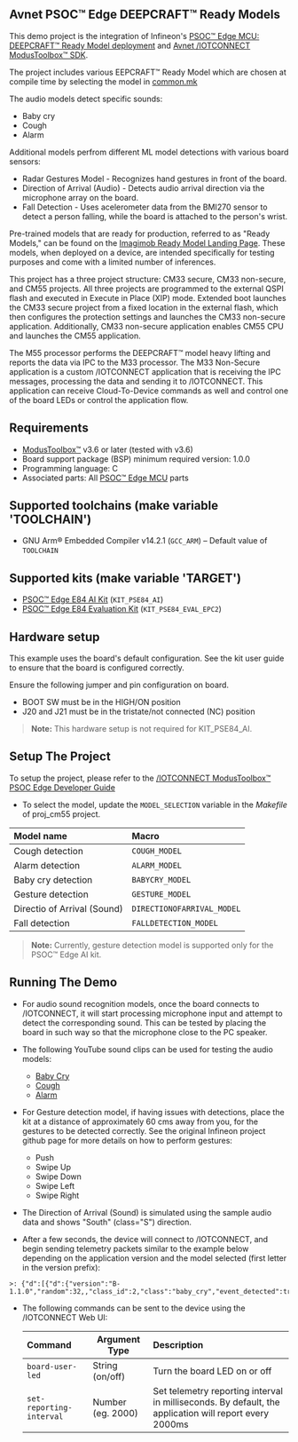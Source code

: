## Avnet PSOC™ Edge DEEPCRAFT™ Ready Models

This demo project is the integration of Infineon's 
[PSOC&trade; Edge MCU: DEEPCRAFT&trade; Ready Model deployment](https://github.com/Infineon/mtb-example-psoc-edge-ml-deepcraft-deploy-ready-model/tree/release-v1.2.0)
and [Avnet /IOTCONNECT ModusToolbox&trade; SDK](https://github.com/avnet-iotconnect/avnet-iotc-mtb-sdk). 

The project includes various EEPCRAFT&trade; Ready Model which are chosen at compile time by 
selecting the model in [common.mk](common.mk)

The audio models detect specific sounds:
- Baby cry
- Cough
- Alarm

Additional models perfrom different ML model detections with various board sensors:
- Radar Gestures Model - Recognizes hand gestures in front of the board.
- Direction of Arrival (Audio) - Detects audio arrival direction via the microphone array on the board.
- Fall Detection - Uses acelerometer data from the BMI270 sensor to detect a person falling, while the board is attached to the person's wrist.

Pre-trained models that are ready for production, referred to as "Ready Models," can be found on the [Imagimob Ready Model Landing Page](https://www.imagimob.com/ready-models). These models, when deployed on a device, are intended specifically for testing purposes and come with a limited number of inferences.

This project has a three project structure: CM33 secure, CM33 non-secure, and CM55 projects. All three projects are programmed to the external QSPI flash and executed in Execute in Place (XIP) mode. Extended boot launches the CM33 secure project from a fixed location in the external flash, which then configures the protection settings and launches the CM33 non-secure application. Additionally, CM33 non-secure application enables CM55 CPU and launches the CM55 application.

The M55 processor performs the DEEPCRAFT™ model heavy lifting and reports the data via IPC to the M33 processor.
The M33 Non-Secure application is a custom /IOTCONNECT application that is receiving the IPC messages, 
processing the data and sending it to /IOTCONNECT. 
This application can receive Cloud-To-Device commands as well and control one of the board LEDs or control the application flow.    

## Requirements

- [ModusToolbox&trade;](https://www.infineon.com/modustoolbox) v3.6 or later (tested with v3.6)
- Board support package (BSP) minimum required version: 1.0.0
- Programming language: C
- Associated parts: All [PSOC&trade; Edge MCU](https://www.infineon.com/products/microcontroller/32-bit-psoc-arm-cortex/32-bit-psoc-edge-arm) parts

## Supported toolchains (make variable 'TOOLCHAIN')

- GNU Arm&reg; Embedded Compiler v14.2.1 (`GCC_ARM`) – Default value of `TOOLCHAIN`

## Supported kits (make variable 'TARGET')

- [PSOC&trade; Edge E84 AI Kit](https://www.infineon.com/KIT_PSE84_AI) (`KIT_PSE84_AI`)
- [PSOC&trade; Edge E84 Evaluation Kit](https://www.infineon.com/KIT_PSE84_EVAL) (`KIT_PSE84_EVAL_EPC2`)

## Hardware setup

This example uses the board's default configuration. 
See the kit user guide to ensure that the board is configured correctly.

Ensure the following jumper and pin configuration on board.
- BOOT SW must be in the HIGH/ON position
- J20 and J21 must be in the tristate/not connected (NC) position

> **Note:** This hardware setup is not required for KIT_PSE84_AI.

## Setup The Project

To setup the project, please refer to the 
[/IOTCONNECT ModusToolbox&trade; PSOC Edge Developer Guide](DEVELOPER_GUIDE.md)

- To select the model, update the `MODEL_SELECTION` variable in the *Makefile* of proj_cm55 project.

| Model name                  | Macro                       |
|:----------------------------|:----------------------------|
| Cough detection             | `COUGH_MODEL`               |
| Alarm detection             | `ALARM_MODEL`               |
| Baby cry detection          | `BABYCRY_MODEL`             |
| Gesture detection           | `GESTURE_MODEL`             |
| Directio of Arrival (Sound) | `DIRECTIONOFARRIVAL_MODEL`  |
| Fall detection              | `FALLDETECTION_MODEL`       |

> **Note:** Currently, gesture detection model is supported only for the PSOC&trade; Edge AI kit.

## Running The Demo

- For audio sound recognition models, once the board connects to /IOTCONNECT, 
it will start processing microphone input and attempt to detect the corresponding sound. 
This can be tested by placing the board in such way so that the microphone close to the PC speaker.


- The following YouTube sound clips can be used for testing the audio models:
  * [Baby Cry](https://www.youtube.com/watch?v=Rwj1_eWltJQ&t=265s)
  * [Cough](https://www.youtube.com/watch?v=Qp09X74kjBc)
  * [Alarm](https://www.youtube.com/watch?v=hFIJaB6kVzk)


- For Gesture detection model, if having issues with detections, 
place the kit at a distance of approximately 60 cms away from you,
for the gestures to be detected correctly. 
See the original Infineon project github page for more details on how to perform gestures:
    * Push
    * Swipe Up
    * Swipe Down
    * Swipe Left
    * Swipe Right

- The Direction of Arrival (Sound) is simulated using the sample audio data and shows "South" (class="S") direction.

- After a few seconds, the device will connect to /IOTCONNECT, and begin sending telemetry packets similar to the example below 
depending on the application version and the model selected (first letter in the version prefix):
```
>: {"d":[{"d":{"version":"B-1.1.0","random":32,,"class_id":2,"class":"baby_cry","event_detected":true}}]}
```
- The following commands can be sent to the device using the /IOTCONNECT Web UI:

    | Command                  | Argument Type     | Description                                                        |
    |:-------------------------|-------------------|:----------------------------------------------------------------------------------------------------------------------------------------------------------------------------|
    | `board-user-led`         | String (on/off)   | Turn the board LED on or off                                                                                                                                                |
    | `set-reporting-interval` | Number (eg. 2000) | Set telemetry reporting interval in milliseconds.  By default, the application will report every 2000ms                                     |
